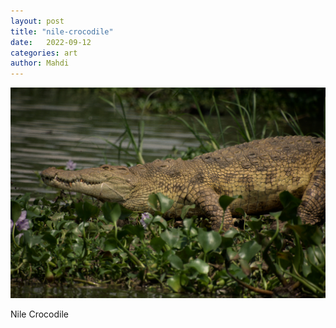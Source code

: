 ```yaml
---
layout: post
title: "nile-crocodile"
date:   2022-09-12
categories: art
author: Mahdi
---
```


![nile-crocodile](/img/arts/uganda/nile-crocodile.jpg)

<span class='image-details'>
Nile Crocodile
</span>
